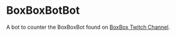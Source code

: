 # BoxBoxBotBot
A bot to counter the BoxBoxBot found on [BoxBox Twitch Channel](http://www.twitch.tv/flosd).
